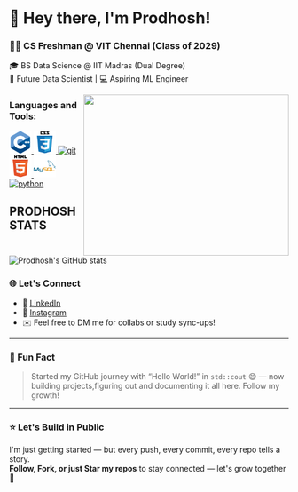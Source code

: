 # 👋 Hey there, I'm Prodhosh!

### 🧑‍💻 CS Freshman @ VIT Chennai (Class of 2029)  
🎓 BS Data Science @ IIT Madras (Dual Degree)  
🚀 Future Data Scientist | 💻 Aspiring ML Engineer 

<img align="right" width="370" height="290" src="https://media1.giphy.com/media/v1.Y2lkPTc5MGI3NjExYTQ5cm9sMW5ndWFqOWF4dm9wODY4YWtmdDZmY3Q2cHRzZWtoZHJzOSZlcD12MV9pbnRlcm5hbF9naWZfYnlfaWQmY3Q9Zw/78XCFBGOlS6keY1Bil/giphy.gif">


<h3 align="left">Languages and Tools:</h3>
<p align="left"> <a href="https://www.w3schools.com/cpp/" target="_blank" rel="noreferrer"> <img src="https://raw.githubusercontent.com/devicons/devicon/master/icons/cplusplus/cplusplus-original.svg" alt="cplusplus" width="40" height="40"/> </a> <a href="https://www.w3schools.com/css/" target="_blank" rel="noreferrer"> <img src="https://raw.githubusercontent.com/devicons/devicon/master/icons/css3/css3-original-wordmark.svg" alt="css3" width="40" height="40"/> </a> <a href="https://git-scm.com/" target="_blank" rel="noreferrer"> <img src="https://www.vectorlogo.zone/logos/git-scm/git-scm-icon.svg" alt="git" width="40" height="40"/> </a> <a href="https://www.w3.org/html/" target="_blank" rel="noreferrer"> <img src="https://raw.githubusercontent.com/devicons/devicon/master/icons/html5/html5-original-wordmark.svg" alt="html5" width="40" height="40"/> </a> <a href="https://www.mysql.com/" target="_blank" rel="noreferrer"> <img src="https://raw.githubusercontent.com/devicons/devicon/master/icons/mysql/mysql-original-wordmark.svg" alt="mysql" width="40" height="40"/></a><a href = "https://www.python.org/" target = "_blank" rel = "noreferrer"><img src = "https://img.shields.io/badge/Python-3776AB?style=for-the-badge&logo=python&logoColor=white"alt="python" width="60" height="60"/></a> </p>

## PRODHOSH STATS
![Prodhosh's GitHub stats](https://github-readme-stats.vercel.app/api?username=PRODHOSH&show_icons=true&theme=transparent)


### 🌐 Let's Connect
- 🔗 [LinkedIn](www.linkedin.com/in/prodhosh-vs-b08723368)
- 🔗 [Instagram](https://www.instagram.com/itzprodhosh/)
- ✉️ Feel free to DM me for collabs or study sync-ups!

---

### 🧠 Fun Fact
> Started my GitHub journey with “Hello World!” in `std::cout` 😄 — now building projects,figuring out and documenting it all here. Follow my growth!

---

### ⭐ Let's Build in Public
I'm just getting started — but every push, every commit, every repo tells a story.  
**Follow, Fork, or just Star my repos** to stay connected — let's grow together 🚀
